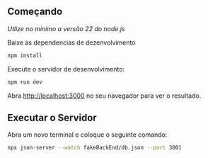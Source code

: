 ## Começando

*Utlize no minimo a versão 22 do node.js*

Baixe as dependencias de dezenvolvimento

```bash
npm install
```

Execute o servidor de desenvolvimento:

```bash
npm run dev
```

Abra [http://localhost:3000](http://localhost:3000) no seu navegador para ver o resultado.

## Executar o Servidor

Abra um novo terminal e coloque o seguinte comando:

```bash
npx json-server --watch fakeBackEnd/db.json --port 3001
```
